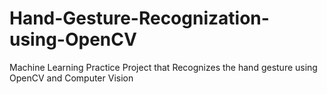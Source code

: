 # Hand-Gesture-Recognization-using-OpenCV
Machine Learning Practice Project that Recognizes the hand gesture using OpenCV and Computer Vision
